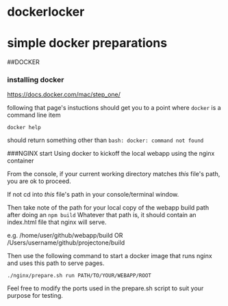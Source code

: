 # dockerlocker
simple docker preparations
===========

##DOCKER


### installing docker
https://docs.docker.com/mac/step_one/

following that page's instuctions should get you to a point where `docker` is a command line item
```
docker help
```
should return something other than
`bash: docker: command not found`





###NGINX start
Using docker to kickoff the local webapp using the nginx container

From the console, if your current working directory matches *this* file's path, you are ok to proceed.

If not cd into *this* file's path in your console/terminal window.

Then take note of the path for your local copy of the webapp build path after doing an `npm build`
Whatever that path is, it should contain an index.html file that nginx will serve.

e.g. /home/user/github/webapp/build
OR   /Users/username/github/projectone/build

Then use the following command to start a docker image that runs nginx and uses this path to serve pages.

```
./nginx/prepare.sh run PATH/TO/YOUR/WEBAPP/ROOT
```

Feel free to modify the ports used in the prepare.sh script to suit your purpose for testing.
